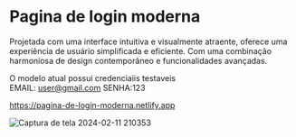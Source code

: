 # Pagina de login moderna

Projetada com uma interface intuitiva e visualmente atraente, oferece uma experiência de usuário simplificada e eficiente. Com uma combinação harmoniosa de design contemporâneo e funcionalidades avançadas.

O modelo atual possui credenciaiis testaveis
<br>EMAIL: user@gmail.com
SENHA:123

https://pagina-de-login-moderna.netlify.app

![Captura de tela 2024-02-11 210353](https://github.com/ArrozDoce007/Pagina-de-login-moderna/assets/143344186/9fea0b5e-053e-4b37-a79e-7bf9c8bae580)
